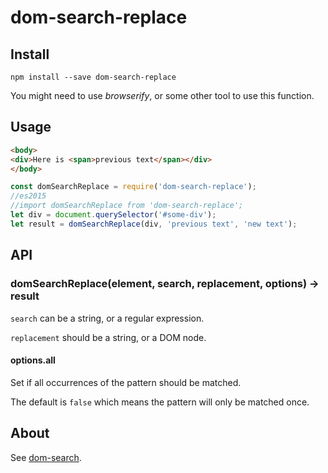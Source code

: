 dom-search-replace
==================

Install
-------

`npm install --save dom-search-replace`

You might need to use *browserify*, or some other tool to use this function.

Usage
-----

```html
<body>
<div>Here is <span>previous text</span></div>
</body>
```

```javascript
const domSearchReplace = require('dom-search-replace');
//es2015
//import domSearchReplace from 'dom-search-replace';
let div = document.querySelector('#some-div');
let result = domSearchReplace(div, 'previous text', 'new text');
```

API
---

### domSearchReplace(element, search, replacement, options) -> result

`search` can be a string, or a regular expression.

`replacement` should be a string, or a DOM node.

#### options.all

Set if all occurrences of the pattern should be matched.

The default is `false` which means the pattern will only be matched once.

About
-----

See [dom-search](https://github.com/hollowdoor/dom_search).
